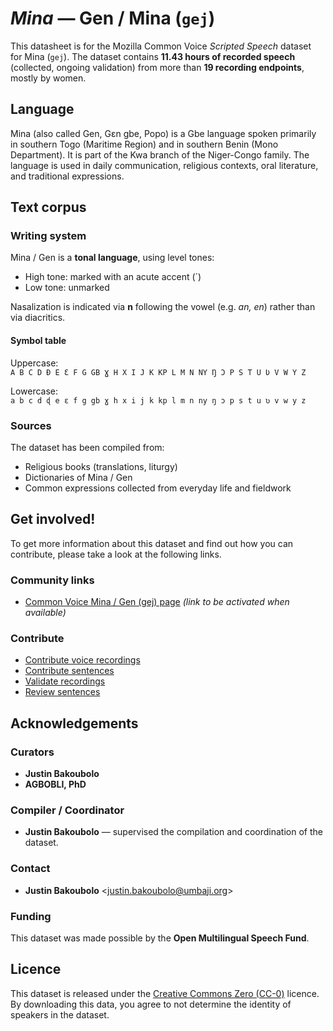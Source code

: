 # *Mina* — Gen / Mina (`gej`)

This datasheet is for the Mozilla Common Voice *Scripted Speech* dataset  
for Mina (`gej`). The dataset contains **11.43 hours of recorded speech** (collected, ongoing validation) from more than **19 recording endpoints**, mostly by women.

## Language

Mina (also called Gen, Gɛn gbe, Popo) is a Gbe language spoken primarily in southern Togo (Maritime Region) and in southern Benin (Mono Department). It is part of the Kwa branch of the Niger-Congo family. The language is used in daily communication, religious contexts, oral literature, and traditional expressions.

<!-- ### Variants -->
<!-- Original Answer: -->
<!-- This dataset focuses on the standardized Mina / Gen variety as documented in the *Alphabet des langues nationales* (Benin) and grammars of Gen. Regional lexical and phonetic variation is present (e.g. influence from neighboring Gbe languages), but the dataset aims for consistent orthography. -->


## Text corpus

### Writing system
Mina / Gen is a **tonal language**, using level tones:  

- High tone: marked with an acute accent (´)  
- Low tone: unmarked  

Nasalization is indicated via **n** following the vowel (e.g. *an, en*) rather than via diacritics.

#### Symbol table
Uppercase:  
```A B C D Ɖ E Ɛ F G GB Ɣ H X I J K KP L M N NY Ŋ Ɔ P S T U Ʋ V W Y Z  ```

Lowercase:  
```a b c d ɖ e ɛ f g gb ɣ h x i j k kp l m n ny ŋ ɔ p s t u ʋ v w y z  ```


### Sources

The dataset has been compiled from:  

* Religious books (translations, liturgy)  
* Dictionaries of Mina / Gen  
* Common expressions collected from everyday life and fieldwork  


## Get involved!

To get more information about this dataset and find out how you can contribute, please take a look at the following links.

### Community links

* [Common Voice Mina / Gen (gej) page](https://commonvoice.mozilla.org/gej) *(link to be activated when available)*

### Contribute

* [Contribute voice recordings](https://commonvoice.mozilla.org/gej/speak)  
* [Contribute sentences](https://commonvoice.mozilla.org/gej/write)  
* [Validate recordings](https://commonvoice.mozilla.org/gej/listen)  
* [Review sentences](https://commonvoice.mozilla.org/gej/review)

## Acknowledgements

### Curators

* **Justin Bakoubolo**  
* **AGBOBLI, PhD**  

### Compiler / Coordinator

* **Justin Bakoubolo** — supervised the compilation and coordination of the dataset.

### Contact

* **Justin Bakoubolo** <[justin.bakoubolo@umbaji.org](mailto:justin.bakoubolo@umbaji.org)>

### Funding

This dataset was made possible by the **Open Multilingual Speech Fund**.

## Licence

This dataset is released under the [Creative Commons Zero (CC-0)](https://creativecommons.org/public-domain/cc0/) licence.  
By downloading this data, you agree to not determine the identity of speakers in the dataset.
